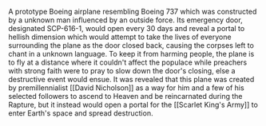 A prototype Boeing airplane resembling Boeing 737 which was constructed by a unknown man influenced by an outside force. Its emergency door, designated SCP-616-1, would open every 30 days and reveal a portal to hellish dimension which would attempt to take the lives of everyone surrounding the plane as the door closed back, causing the corpses left to chant in a unknown language. To keep it from harming people, the plane is to fly at a distance where it couldn't affect the populace while preachers with strong faith were to pray to slow down the door's closing, else a destructive event would ensue. It was revealed that this plane was created by premillennialist [[David Nicholson]] as a way for him and a few of his selected followers to ascend to Heaven and be reincarnated during the Rapture, but it instead would open a portal for the [[Scarlet King's Army]] to enter Earth's space and spread destruction.